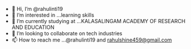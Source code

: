 - 👋 Hi, I’m @rahulinti19
- 👀 I’m interested in ...learning skills
- 🌱 I’m currently studying at ...KALASALINGAM ACADEMY OF RESEARCH AND EDUCATION
- 💞️ I’m looking to collaborate on tech industries
- 📫 How to reach me ...@rahulinti19 and rahulshine459@gmail.com

<!---
rahulinti19/rahulinti19 is a ✨ special ✨ repository because its `README.md` (this file) appears on your GitHub profile.
You can click the Preview link to take a look at your changes.
--->
